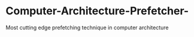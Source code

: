 # Computer-Architecture-Prefetcher-
Most cutting edge prefetching technique in computer architecture
